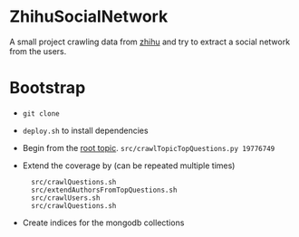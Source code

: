 # ZhihuSocialNetwork

A small project crawling data from [zhihu](http://zhihu.com/) and try to extract a social network from the users.

# Bootstrap

* `git clone`
* `deploy.sh` to install dependencies
* Begin from the [root topic](http://www.zhihu.com/topic/19776749). `src/crawlTopicTopQuestions.py 19776749`
* Extend the coverage by (can be repeated multiple times)

        src/crawlQuestions.sh
        src/extendAuthorsFromTopQuestions.sh
        src/crawlUsers.sh
        src/crawlQuestions.sh
* Create indices for the mongodb collections
